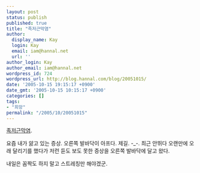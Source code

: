 ```yaml
---
layout: post
status: publish
published: true
title: "족저근막염"
author:
  display_name: Kay
  login: Kay
  email: iam@hannal.net
  url: ''
author_login: Kay
author_email: iam@hannal.net
wordpress_id: 724
wordpress_url: http://blog.hannal.com/blog/20051015/
date: '2005-10-15 19:15:17 +0900'
date_gmt: '2005-10-15 10:15:17 +0900'
categories: []
tags:
- "희망"
permalink: "/2005/10/20051015"
---
```

<p><a href="http://news.naver.com/news/read.php?mode=LSS2D&office_id=021&article_id=0000124530&section_id=103&section_id2=241&menu_id=103">족저근막염</a>.</p>
<p>요즘 내가 앓고 있는 증상. 오른쪽 발바닥이 아프다. 제길. -_-. 최근 안뛰다 오랜만에 오래 달리기를 했다가 저런 듣도 보도 못한 증상을 오른쪽 발바닥에 달고 왔다.</p>
<p>내일은 꼼짝도 하지 말고 스트레칭만 해야겠군.</p>
